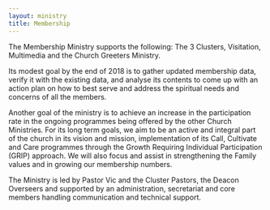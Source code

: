 ```yaml
---
layout: ministry
title: Membership
---
```

 
The Membership Ministry supports the following: The 3 Clusters, Visitation,
Multimedia and the Church Greeters Ministry.

Its modest goal by the end of 2018 is to gather updated membership data,
verify it with the existing data, and analyse its contents to come up with
an action plan on how to best serve and address the spiritual needs and
concerns of all the members.

Another goal of the ministry is to achieve an increase in the participation rate
in the ongoing programmes being offered by the other Church Ministries.
For its long term goals, we aim to be an active and integral part of the church
in its vision and mission, implementation of its Call, Cultivate and Care
programmes through the Growth Requiring Individual Participation (GRIP)
approach. We will also focus and assist in strengthening the Family values
and in growing our membership numbers.

The Ministry is led by Pastor Vic and the Cluster Pastors, the Deacon Overseers
and supported by an administration, secretariat and core members handling
communication and technical support.
